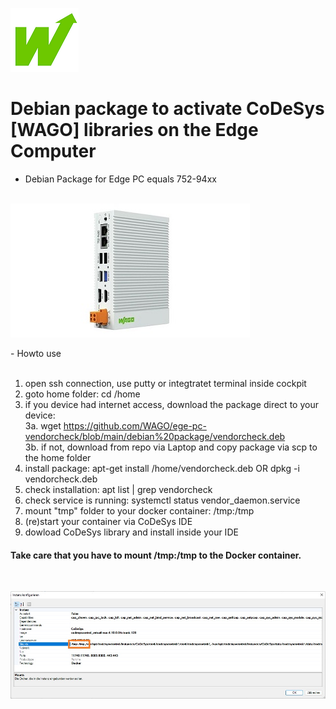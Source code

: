 <p align="left">
<img src="images/wago.png"
     alt="wago logo"
     title="wago logo"/>

# Debian package to activate CoDeSys [WAGO] libraries on the Edge Computer
- Debian Package for Edge PC equals 752-94xx<br><br>

</p>
<p align="left">
<img src="images/Edge-PC.jpg"
     alt="Edge-PC"
     title="Edge-PC"/>
</p>
- Howto use<br><br>

1.  open ssh connection, use putty or integtratet terminal inside cockpit<br>
2.  goto home folder: cd /home<br>
3.  if you device had internet access, download the package direct to your device:<br>
3a. wget https://github.com/WAGO/ege-pc-vendorcheck/blob/main/debian%20package/vendorcheck.deb<br>
3b. if not, download from repo via Laptop and copy package via scp to the home folder<br>
4.  install package: apt-get install /home/vendorcheck.deb  OR  dpkg -i vendorcheck.deb<br>
5.  check installation: apt list | grep vendorcheck<br>
6.  check service is running: systemctl status vendor_daemon.service<br>
7.  mount "tmp" folder to your docker container: /tmp:/tmp<br>
8.  (re)start your container via CoDeSys IDE<br>
9.  dowload CoDeSys library and install inside your IDE<br>

<H4>Take care that you have to mount /tmp:/tmp to the Docker container.</H4>
<br>
</p>
<p align="left">
<img src="images/CAA.jpg"
     alt="CAA"
     title="CAA"/>
</p>


